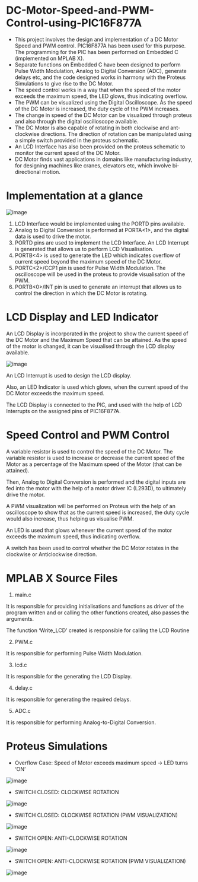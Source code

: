 # DC-Motor-Speed-and-PWM-Control-using-PIC16F877A

- This project involves the design and implementation of a DC Motor Speed and PWM control. PIC16F877A has been used for this purpose. The programming for the PIC has been performed on Embedded C (implemented on MPLAB X).
- Separate functions on Embedded C have been designed to perform Pulse Width Modulation, Analog to Digital Conversion (ADC), generate delays etc, and the code designed works in harmony with the Proteus Simulations to give rise to the DC Motor. 
- The speed control works in a way that when the speed of the motor exceeds the maximum speed, the LED glows, thus indicating overflow. 
- The PWM can be visualized using the Digital Oscilloscope. As the speed of the DC Motor is increased, the duty cycle of the PWM increases.
- The change in speed of the DC Motor can be visualized through proteus and also through the digital oscilloscope available. 
- The DC Motor is also capable of rotating in both clockwise and ant-clockwise directions. The direction of rotation can be manipulated using a simple switch provided in the proteus schematic. 
- An LCD Interface has also been provided on the proteus schematic to monitor the current speed of the DC Motor. 
- DC Motor finds vast applications in domains like manufacturing industry, for designing machines like cranes, elevators etc, which involve bi-directional motion.

# Implementation at a glance

![image](https://user-images.githubusercontent.com/68660836/227014602-74fcfc30-5139-4598-963d-e44fb5c2b906.png)

1.	LCD Interface would be implemented using the PORTD pins available.
2.	Analog to Digital Conversion is performed at PORTA<1>, and the digital data is used to drive the motor.
3.	PORTD pins are used to implement the LCD Interface. An LCD Interrupt is generated that allows us to perform LCD Visualisation.
4.	PORTB<4> is used to generate the LED which indicates overflow of current speed beyond the maximum speed of the DC Motor.
5.	PORTC<2>/CCP1 pin is used for Pulse Width Modulation. The oscilloscope will be used in the proteus to provide visualisation of the PWM.
6.	PORTB<0>/INT pin is used to generate an interrupt that allows us to control the direction in which the DC Motor is rotating.

# LCD Display and LED Indicator

An LCD Display is incorporated in the project to show the current speed of the DC Motor and the Maximum Speed that can be attained. As the speed of the motor is changed, it can be visualised through the LCD display available.

![image](https://user-images.githubusercontent.com/68660836/227016706-fcf94ade-0d71-4383-b978-edad3a5354ad.png)

An LCD Interrupt is used to design the LCD display.

Also, an LED Indicator is used which glows, when the current speed of the DC Motor exceeds the maximum speed.

The LCD Display is connected to the PIC, and used with the help of LCD Interrupts on the assigned pins of PIC16F877A.

# Speed Control and PWM Control

A variable resistor is used to control the speed of the DC Motor. The variable resistor is used to increase or decrease the current speed of the Motor as a percentage of the Maximum speed of the Motor (that can be attained).

Then, Analog to Digital Conversion is performed and the digital inputs are fed into the motor with the help of a motor driver IC (L293D), to ultimately drive the motor.

A PWM visualization will be performed on Proteus with the help of an oscilloscope to show that as the current speed is increased, the duty cycle would also increase, thus helping us visualise PWM.

An LED is used that glows whenever the current speed of the motor exceeds the maximum speed, thus indicating overflow.

A switch has been used to control whether the DC Motor rotates in the clockwise or Anticlockwise direction.

# MPLAB X Source Files

1. main.c

It is responsible for providing initialisations and functions as driver of the program written and or calling the other functions created, also passes the arguments.

The function ‘Write_LCD’ created is responsible for calling the LCD Routine

2. PWM.c

It is responsible for performing Pulse Width Modulation.

3. lcd.c

It is responsible for the generating the LCD Display.

4. delay.c

It is responsible for generating the required delays.

5. ADC.c

It is responsible for performing Analog-to-Digital Conversion.

# Proteus Simulations

- Overflow Case: Speed of Motor exceeds maximum speed → LED turns ‘ON’

![image](https://user-images.githubusercontent.com/68660836/227021813-98c96319-cf63-4944-b3eb-a6c5ca3b3fe9.png)


- SWITCH CLOSED: CLOCKWISE ROTATION

![image](https://user-images.githubusercontent.com/68660836/227022100-03eed518-2fd8-4a73-accb-562781ba8efe.png)


- SWITCH CLOSED: CLOCKWISE ROTATION (PWM VISUALIZATION)

![image](https://user-images.githubusercontent.com/68660836/227022336-bc76204b-e941-4d6d-9069-fe93af1fe278.png)


- SWITCH OPEN: ANTI-CLOCKWISE ROTATION

![image](https://user-images.githubusercontent.com/68660836/227022518-24a6b443-8569-41cc-b67c-6955150de1b3.png)


- SWITCH OPEN: ANTI-CLOCKWISE ROTATION (PWM VISUALIZATION)

![image](https://user-images.githubusercontent.com/68660836/227022730-1adaff36-5249-4c42-9d04-6944b39d34d8.png)





